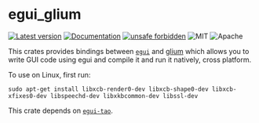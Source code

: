 # egui_glium

[![Latest version](https://img.shields.io/crates/v/egui_glium.svg)](https://crates.io/crates/egui_glium)
[![Documentation](https://docs.rs/egui_glium/badge.svg)](https://docs.rs/egui_glium)
[![unsafe forbidden](https://img.shields.io/badge/unsafe-forbidden-success.svg)](https://github.com/rust-secure-code/safety-dance/)
![MIT](https://img.shields.io/badge/license-MIT-blue.svg)
![Apache](https://img.shields.io/badge/license-Apache-blue.svg)

This crates provides bindings between [`egui`](https://github.com/emilk/egui) and [glium](https://crates.io/crates/glium) which allows you to write GUI code using egui and compile it and run it natively, cross platform.

To use on Linux, first run:

```
sudo apt-get install libxcb-render0-dev libxcb-shape0-dev libxcb-xfixes0-dev libspeechd-dev libxkbcommon-dev libssl-dev
```

This crate depends on [`egui-tao`](https://github.com/emilk/egui/tree/master/egui-tao).
